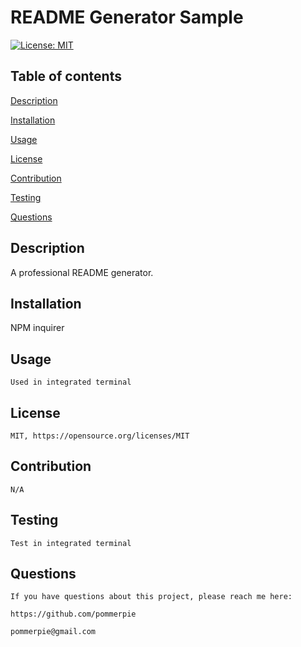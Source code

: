 # README Generator Sample
  [![License: MIT](https://img.shields.io/badge/License-MIT-yellow.svg)](https://opensource.org/licenses/MIT)
## Table of contents

[Description](#desc)

[Installation](#install)

[Usage](#usage)

[License](#license)

[Contribution](#cont)

[Testing](#test)

[Questions](#quest)


## Description

   A professional README generator.
## Installation

   NPM inquirer
## Usage

    Used in integrated terminal
## License

    MIT, https://opensource.org/licenses/MIT
## Contribution

    N/A
## Testing

    Test in integrated terminal
## Questions

    If you have questions about this project, please reach me here:

    https://github.com/pommerpie

    pommerpie@gmail.com
